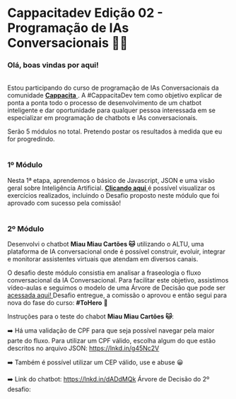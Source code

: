 # Cappacitadev Edição 02 - Programação de IAs Conversacionais 🤖💬 

### Olá, boas vindas por aqui! 

<br>Estou participando do curso de programação de IAs Conversacionais da comunidade <a href="https://www.cappacita.com.br/"> **Cappacita** </a>. A #CappacitaDev tem como objetivo explicar de ponta a ponta todo o processo de desenvolvimento de um chatbot inteligente e dar oportunidade para qualquer pessoa interessada em se especializar em programação de chatbots e IAs conversacionais.

Serão 5 módulos no total. Pretendo postar os resultados à medida que eu for progredindo. <br><br>

### 1º Módulo 

Nesta 1ª etapa, aprendemos o básico de Javascript, JSON e uma visão geral sobre Inteligência Artificial. <a href="https://github.com/erasmobezerra/cappacitadev/tree/main/Fase-FromZero/Modulo-1"> **Clicando aqui** </a> é possível visualizar os exercícios realizados, incluindo o Desafio proposto neste módulo que foi aprovado com sucesso pela comissão! <br><br>

### 2º Módulo 

Desenvolvi o chatbot **Miau Miau Cartões 🐱** utilizando o ALTU, uma plataforma de IA conversacional onde é possível construir, evoluir, integrar e monitorar assistentes virtuais que atendam em diversos canais. 

O desafio deste módulo consistia em analisar a fraseologia o fluxo conversacional da IA Conversacional. Para facilitar este objetivo, assistimos vídeo-aulas e seguimos o modelo de uma Árvore de Decisão que pode ser  <a href="https://lnkd.in/d2DmGi5" > acessada aqui! </a> Desafio entregue, a comissão o aprovou e então segui para nova do fase do curso: **#ToHero** 🦸

Instruções para o teste do chabot **Miau Miau Cartões 🐱**:

➡️ Há uma validação de CPF para que seja possível navegar pela maior parte do fluxo. Para utilizar um CPF válido, escolha algum do que estão descritos no arquivo JSON: https://lnkd.in/g45Nc2V

➡️ Também é possível utilizar um CEP válido, use e abuse 😀 

➡️ Link do chatbot: https://lnkd.in/dADdMQk
Árvore de Decisão do 2º desafio: 


